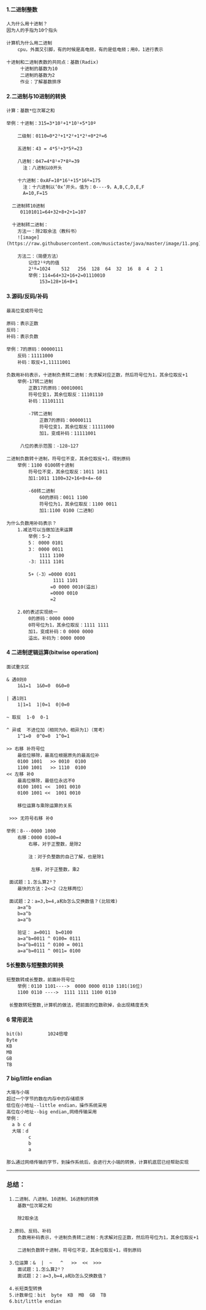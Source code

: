 #### 1.二进制整数  
    人为什么用十进制？  
    因为人的手指为10个指头  
      
    计算机为什么用二进制
        cpu，外面又引脚，有的时候是高电频，有的是低电频；用0，1进行表示
      
    十进制和二进制表数的共同点：基数(Radix)
         十进制的基数为10
         二进制的基数为2
         作业：了解基数排序

#### 2.二进制与10进制的转换
    
    计算：基数*位次幂之和
    
    举例：十进制：315=3*10²+1*10¹+5*10º

        二级制：0110=0*2³+1*2²+1*2¹+0*2º=6

        五进制：43 = 4*5¹+3*5º=23

        八进制：047=4*8¹+7*8º=39
          注：八进制以0开头

        十六进制：0xAF=10*16¹+15*16º=175
          注：十六进制以‘0x’开头，值为：0----9，A,B,C,D,E,F
          A=10,F=15
          
      二进制转10进制
         01101011=64+32+8+2+1=107
         
      十进制转二进制：
        方法一：除2取余法（教科书）
        ![image](https://raw.githubusercontent.com/musictaste/java/master/image/11.png)
        
        方法二：（简便方法）
            记住2¹º内的值
            2¹º=1024    512   256  128  64  32  16  8  4  2 1
            举例：114=64+32+16+2=01110010
                153=128+16+8+1
####   3.源码/反码/补码  
    最高位变成符号位
    
    原码：表示正数
    反码：
    补码：表示负数
    
    举例：7的原码：00000111
        反码：11111000
        补码：取反+1,11111001
        
    负数用补码表示，十进制负责转二进制：先求解对应正数，然后符号位为1，其余位取反+1  
        举例-17转二进制
            正数17的原码：00010001
            符号位变1，其余位取反：11101110
            补码：11101111
            
            -7转二进制
                正数7的原码：00000111
                符号位变1，其余位取反：11111000
                加1，变成补码：11111001
                
         八位的表示范围：-128~127 
     
    二进制负数转十进制，符号位不变，其余位取反+1，得到原码
        举例：1100 0100转十进制
            符号位不变，其余位取反：1011 1011
            加1:1011 1100=32+16+8+4=-60
                
            -60转二进制
                60的原码：0011 1100
                符号位为1，其余位取反：1100 0011
                加1:1100 0100（二进制）
     
    为什么负数用补码表示？
        1.减法可以当做加法来运算
            举例：5-2
            5： 0000 0101
            3： 0000 0011
                1111 1100
            -3: 1111 1101
            
            5+（-3）=0000 0101
                     1111 1101
                    =0 0000 0010(溢出)
                    =0000 0010
                    =2
            
        2.0的表述实现统一
            0的原码：0000 0000
            0符号位为1，其余位取反：1111 1111
            加1，变成补码：0 0000 0000
            溢出，补码为：0000 0000
            
#### 4 二进制逻辑运算(bitwise operation)
    
    面试重灾区
    
    & 遇0则0
        1&1=1  1&0=0  0&0=0
        
    | 遇1则1
        1|1=1  1|0=1  0|0=0
        
    ~ 取反  1-0  0-1
    
    ^ 异或  不进位加（相同为0，相异为1）（常考）
        1^1=0  0^0=0  1^0=1
    
    >> 右移 补符号位
        最低位移除，最高位根据原先的最高位补
        0100 1001   >> 0010  0100
        1100 1001   >> 1110  0100
    << 左移 补0
        最高位移除，最低位永远不0
        0100 1001 <<  1001 0010
        0100 1001 <<  1001 0010
        
        移位运算与乘除运算的关系
        
     >>> 无符号右移 补0
  
    举例：8---0000 1000
        右移：0000 0100=4
            右移，对于正整数，是除2
        
            注：对于负整数的自己了解，也是除1
        
             左移，对于正整数，乘2
             
     面试题：1.怎么算2³？
        最快的方法：2<<2（2左移两位）
      
     面试题：2：a=3,b=4,a和b怎么交换数值？(比较难)
        a=a^b
        b=a^b
        a=a^b
        
        验证： a=0011  b=0100
        a=a^b=0011 ^ 0100= 0111
        b=a^b=0111 ^ 0100 = 0011
        a=a^b=0111 ^ 0011= 0100
  
#### 5长整数与短整数的转换
    
    短整数转成长整数，前面补符号位
        举例：0110 1101---->  0000 0000 0110 1101(16位)
        1100 0110 ---->  1111 1111 1100 0110
  
     长整数转短整数,计算机的做法，把前面的位数砍掉，会出现精度丢失
        
####   6 常用说法
    
    bit(b)         1024倍增
    Byte
    KB
    MB
    GB
    TB
    
####   7 big/little endian
    
    大端与小端
    超过一个字节的数在内存中的存储顺序
    低位在小地址--little endian，操作系统采用
    高位在小地址--big endian,网络传输采用
    举例：
      a b c d 
      大端：d
            c
            b
            a
            
    那么通过网络传输的字节，到操作系统后，会进行大小端的转换，计算机底层已经帮助实现  
    
***
###   总结：
     1.二进制、八进制、10进制、16进制的转换
        基数*位次幂之和
        
        除2取余法
       
     2.原码、反码、补码
        负数用补码表示，十进制负责转二进制：先求解对应正数，然后符号位为1，其余位取反+1
        
        二进制负数转十进制，符号位不变，其余位取反+1，得到原码
       
     3.位运算：&  |  ~   ^   >>  <<  >>>
        面试题：1.怎么算2³？
        面试题：2：a=3,b=4,a和b怎么交换数值？
         
     4.长短类型转换
     5.计数单位：bit  byte  KB  MB  GB  TB
     6.bit/little endian
  
